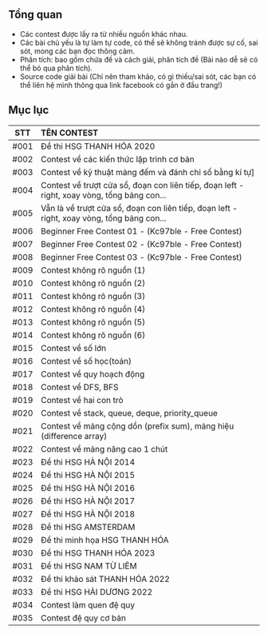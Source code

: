 ## Tổng quan
- Các contest được lấy ra từ nhiều nguồn khác nhau.
- Các bài chủ yếu là tự làm tự code, có thể sẽ không tránh được sự cố, sai sót, mong các bạn đọc thông cảm.
- Phân tích: bao gồm chứa đề và cách giải, phân tích đề (Bài nào dễ sẽ có thể bỏ qua phân tích).
- Source code giải bài
(Chỉ nên tham khảo, có gì thiếu/sai sót, các bạn có thể liên hệ mình thông qua link facebook có gắn ở đầu trang!)

## Mục lục

|STT|TÊN CONTEST|
|:---:|:---|
|#001|Đề thi HSG THANH HÓA 2020|
|#002|Contest về các kiến thức lập trình cơ bản|
|#003|Contest về kỹ thuật mảng đếm và đánh chỉ số bằng kí tự]|
|#004|Contest về trượt cửa sổ, đoạn con liên tiếp, đoạn left - right, xoay vòng, tổng bảng con...|
|#005|Vẫn là về trượt cửa sổ, đoạn con liên tiếp, đoạn left - right, xoay vòng, tổng bảng con...|
|#006|Beginner Free Contest 01 - (Kc97ble - Free Contest)|
|#007|Beginner Free Contest 02 - (Kc97ble - Free Contest)|
|#008|Beginner Free Contest 03 - (Kc97ble - Free Contest)|
|#009|Contest không rõ nguồn (1)|
|#010|Contest không rõ nguồn (2)|
|#011|Contest không rõ nguồn (3)|
|#012|Contest không rõ nguồn (4)|
|#013|Contest không rõ nguồn (5)|
|#014|Contest không rõ nguồn (6)|
|#015|Contest về số lớn|
|#016|Contest về số học(toán)|
|#017|Contest về quy hoạch động|
|#018|Contest về DFS, BFS|
|#019|Contest về hai con trỏ|
|#020|Contest về stack, queue, deque, priority_queue|
|#021|Contest về mảng cộng dồn (prefix sum), mảng hiệu (difference array)|
|#022|Contest về mảng nâng cao 1 chút|
|#023|Đề thi HSG HÀ NỘI 2014|
|#024|Đề thi HSG HÀ NỘI 2015|
|#025|Đề thi HSG HÀ NỘI 2016|
|#026|Đề thi HSG HÀ NỘI 2017|
|#027|Đề thi HSG HÀ NỘI 2018|
|#028|Đề thi HSG AMSTERDAM|
|#029|Đề thi minh họa HSG THANH HÓA|
|#030|Đề thi HSG THANH HÓA 2023|
|#031|Đề thi HSG NAM TỪ LIÊM|
|#032|Đề thi khảo sát THANH HÓA 2022|
|#033|Đề thi HSG HẢI DƯƠNG 2022|
|#034|Contest làm quen đệ quy|
|#035|Contest đệ quy cơ bản|

